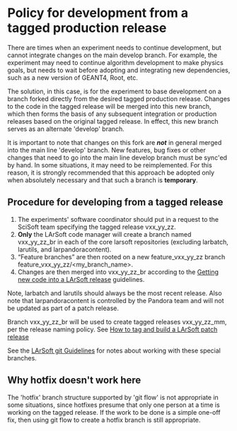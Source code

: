 # Policy for development from a tagged production release

There are times when an experiment needs to continue development, but cannot integrate changes on the main develop branch. For example, the experiment may need to continue algorithm development to make physics goals, but needs to wait before adopting and integrating new dependencies, such as a new version of GEANT4, Root, etc.

The solution, in this case, is for the experiment to base development on a branch forked directly from the desired tagged production release. Changes to the code in the tagged release will be merged into this new branch, which then forms the basis of any subsequent integration or production releases based on the original tagged release. In effect, this new branch serves as an alternate 'develop' branch.

It is important to note that changes on this fork are ***not*** in general merged into the main line 'develop' branch. New features, bug fixes or other changes that need to go into the main line develop branch must be sync'ed by hand. In some situations, it may need to be reimplemented. For this reason, it is strongly recommended that this approach be adopted only when absolutely necessary and that such a branch is **temporary**.

## Procedure for developing from a tagged release

1.  The experiments' software coordinator should put in a request to the SciSoft team specifying the tagged release vxx_yy_zz.
2.  **Only** the LArSoft code manager will create a branch named vxx_yy_zz_br in each of the core larsoft repositories (excluding larbatch, larutils, and larpandoracontent).
3.  “Feature branches” are then rooted on a new feature_vxx_yy_zz branch feature_vxx_yy_zz/<my_branch_name>.
4.  Changes are then merged into vxx_yy_zz_br according to the [Getting new code into a LArSoft release](/wiki/Getting_new_code_into_a_LArSoft_release) guidelines.

Note, larbatch and larutils should always be the most recent release. Also note that larpandoracontent is controlled by the Pandora team and will not be updated as part of a patch release.

Branch vxx_yy_zz_br will be used to create tagged releases vxx_yy_zz_mm, per the release naming policy. See [How to tag and build a LArSoft patch release](How_to_tag_and_build_a_LArSoft_patch_release)

See the [LArSoft git Guidelines](/wiki/LArSoft_git_Guidelines) for notes about working with these special branches.

## Why hotfix doesn't work here

The 'hotfix' branch structure supported by 'git flow' is not appropriate in some situations, since hotfixes presume that only one person at a time is working on the tagged release. If the work to be done is a simple one-off fix, then using git flow to create a hotfix branch is still appropriate.
